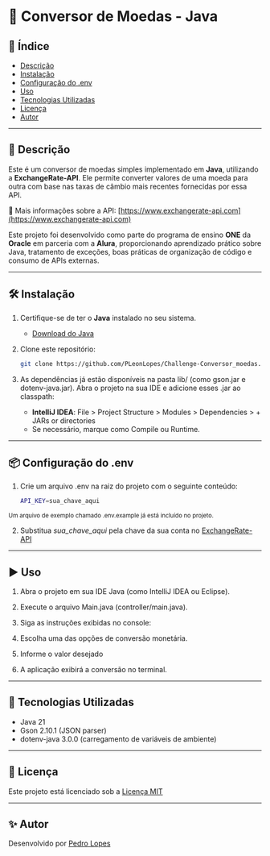 # 💱 Conversor de Moedas - Java

## 📑 Índice
- [Descrição](https://github.com/PLeonLopes/Challenge-Conversor_moedas?tab=readme-ov-file#-descri%C3%A7%C3%A3o)
- [Instalação](https://github.com/PLeonLopes/Challenge-Conversor_moedas?tab=readme-ov-file#%EF%B8%8F-instala%C3%A7%C3%A3o)
- [Configuração do .env](https://github.com/PLeonLopes/Challenge-Conversor_moedas?tab=readme-ov-file#-configura%C3%A7%C3%A3o-do-env)
- [Uso](https://github.com/PLeonLopes/Challenge-Conversor_moedas?tab=readme-ov-file#%EF%B8%8F-uso)
- [Tecnologias Utilizadas](https://github.com/PLeonLopes/Challenge-Conversor_moedas?tab=readme-ov-file#-tecnologias-utilizadas)
- [Licença](https://github.com/PLeonLopes/Challenge-Conversor_moedas?tab=readme-ov-file#-licen%C3%A7a)
- [Autor](https://github.com/PLeonLopes/Challenge-Conversor_moedas?tab=readme-ov-file#-autor)

---

## 📖 Descrição
Este é um conversor de moedas simples implementado em **Java**, utilizando a **ExchangeRate-API**. Ele permite converter valores de uma moeda para outra com base nas taxas de câmbio mais recentes fornecidas por essa API.

🔗 Mais informações sobre a API: [https://www.exchangerate-api.com](https://www.exchangerate-api.com)

Este projeto foi desenvolvido como parte do programa de ensino **ONE** da **Oracle** em parceria com a **Alura**, proporcionando aprendizado prático sobre Java, tratamento de exceções, boas práticas de organização de código e consumo de APIs externas.

---

## 🛠️ Instalação

1. Certifique-se de ter o **Java** instalado no seu sistema.
    - [Download do Java](https://www.oracle.com/java/technologies/downloads/)

2. Clone este repositório:
   ```bash
   git clone https://github.com/PLeonLopes/Challenge-Conversor_moedas.git

3. As dependências já estão disponíveis na pasta lib/ (como gson.jar e dotenv-java.jar).
   Abra o projeto na sua IDE e adicione esses .jar ao classpath:
    - **IntelliJ IDEA**: File > Project Structure > Modules > Dependencies > + JARs or directories
    - Se necessário, marque como Compile ou Runtime.

---

## 📦 Configuração do .env
1. Crie um arquivo .env na raiz do projeto com o seguinte conteúdo:
   ```bash
   API_KEY=sua_chave_aqui

<small>Um arquivo de exemplo chamado .env.example já está incluído no projeto.</small>

2. Substitua _sua_chave_aqui_ pela chave da sua conta no [ExchangeRate-API](https://www.exchangerate-api.com/)

---

## ▶️ Uso

1. Abra o projeto em sua IDE Java (como IntelliJ IDEA ou Eclipse).

2. Execute o arquivo Main.java (controller/main.java).

3. Siga as instruções exibidas no console:

4. Escolha uma das opções de conversão monetária.

5. Informe o valor desejado

6. A aplicação exibirá a conversão no terminal.

---

## 🧰 Tecnologias Utilizadas
* Java 21
* Gson 2.10.1 (JSON parser)
* dotenv-java 3.0.0 (carregamento de variáveis de ambiente)

---

## 📄 Licença
Este projeto está licenciado sob a [Licença MIT](https://github.com/PLeonLopes/Challenge-Conversor_moedas/blob/main/LICENSE)

---

## ✨ Autor
Desenvolvido por [Pedro Lopes](https://github.com/PLeonLopes)

